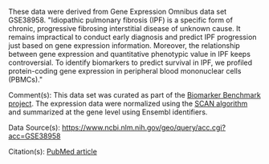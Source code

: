 These data were derived from Gene Expression Omnibus data set GSE38958. "Idiopathic pulmonary fibrosis (IPF) is a specific form of chronic, progressive fibrosing interstitial disease of unknown cause. It remains impractical to conduct early diagnosis and predict IPF progression just based on gene expression information. Moreover, the relationship between gene expression and quantitative phenotypic value in IPF keeps controversial. To identify biomarkers to predict survival in IPF, we profiled protein-coding gene expression in peripheral blood mononuclear cells (PBMCs)."

Comment(s): This data set was curated as part of the [Biomarker Benchmark project](https://osf.io/ssk3t/). The expression data were normalized using the [SCAN algorithm](https://bioconductor.org/packages/release/bioc/html/SCAN.UPC.html) and summarized at the gene level using Ensembl identifiers.

Data Source(s): https://www.ncbi.nlm.nih.gov/geo/query/acc.cgi?acc=GSE38958

Citation(s): [PubMed article](https://www.ncbi.nlm.nih.gov/pubmed/26286721)
